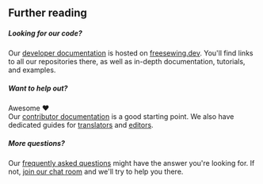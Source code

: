 ---
---

## Further reading

##### Looking for our code?

Our [developer documentation](https://freesewing.dev) is hosted on [freesewing.dev](https://freesewing.dev). 
You'll find links to all our repositories there, as well as in-depth documentation, tutorials, and examples.

##### Want to help out?

Awesome ❤️   
Our [contributor documentation](https://freesewing.dev/guides/contributor/) is a good starting point. 
We also have dedicated guides for [translators](https://freesewing.dev/guides/contributor/) and [editors](https://freesewing.dev/guides/editor/).

##### More questions?

Our [frequently asked questions](/docs/about/faq/) might have the answer you're looking for. 
If not, [join our chat room](https://gitter.im/freesewing/help) and we'll try to help you there.

